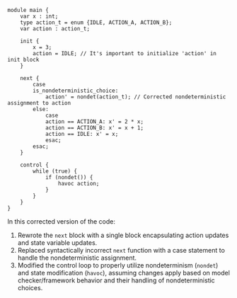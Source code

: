 ```uclid
module main {
    var x : int;
    type action_t = enum {IDLE, ACTION_A, ACTION_B};
    var action : action_t;

    init {
        x = 3;
        action = IDLE; // It's important to initialize 'action' in init block
    }

    next {
        case
        is_nondeterministic_choice: 
            action' = nondet(action_t); // Corrected nondeterministic assignment to action
        else:
            case
            action == ACTION_A: x' = 2 * x;
            action == ACTION_B: x' = x + 1;
            action == IDLE: x' = x;
            esac;
        esac;
    }

    control {
        while (true) {
            if (nondet()) {
                havoc action;
            } 
        }
    }
}
```
In this corrected version of the code:
1. Rewrote the `next` block with a single block encapsulating action updates and state variable updates.
2. Replaced syntactically incorrect `next` function with a case statement to handle the nondeterministic assignment.
3. Modified the control loop to properly utilize nondeterminism (`nondet`) and state modification (`havoc`), assuming changes apply based on model checker/framework behavior and their handling of nondeterministic choices.